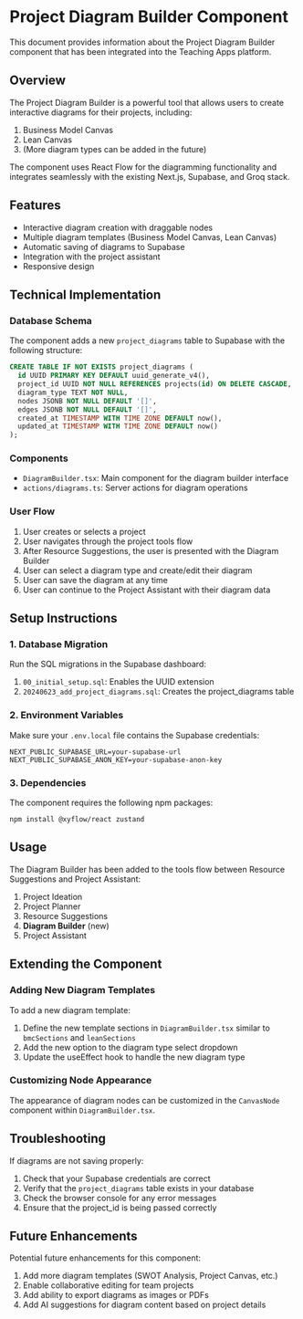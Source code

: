 # Project Diagram Builder Component

This document provides information about the Project Diagram Builder component that has been integrated into the Teaching Apps platform.

## Overview

The Project Diagram Builder is a powerful tool that allows users to create interactive diagrams for their projects, including:

1. Business Model Canvas
2. Lean Canvas
3. (More diagram types can be added in the future)

The component uses React Flow for the diagramming functionality and integrates seamlessly with the existing Next.js, Supabase, and Groq stack.

## Features

- Interactive diagram creation with draggable nodes
- Multiple diagram templates (Business Model Canvas, Lean Canvas)
- Automatic saving of diagrams to Supabase
- Integration with the project assistant
- Responsive design

## Technical Implementation

### Database Schema

The component adds a new `project_diagrams` table to Supabase with the following structure:

```sql
CREATE TABLE IF NOT EXISTS project_diagrams (
  id UUID PRIMARY KEY DEFAULT uuid_generate_v4(),
  project_id UUID NOT NULL REFERENCES projects(id) ON DELETE CASCADE,
  diagram_type TEXT NOT NULL,
  nodes JSONB NOT NULL DEFAULT '[]',
  edges JSONB NOT NULL DEFAULT '[]',
  created_at TIMESTAMP WITH TIME ZONE DEFAULT now(),
  updated_at TIMESTAMP WITH TIME ZONE DEFAULT now()
);
```

### Components

- `DiagramBuilder.tsx`: Main component for the diagram builder interface
- `actions/diagrams.ts`: Server actions for diagram operations

### User Flow

1. User creates or selects a project
2. User navigates through the project tools flow
3. After Resource Suggestions, the user is presented with the Diagram Builder
4. User can select a diagram type and create/edit their diagram
5. User can save the diagram at any time
6. User can continue to the Project Assistant with their diagram data

## Setup Instructions

### 1. Database Migration

Run the SQL migrations in the Supabase dashboard:

1. `00_initial_setup.sql`: Enables the UUID extension
2. `20240623_add_project_diagrams.sql`: Creates the project_diagrams table

### 2. Environment Variables

Make sure your `.env.local` file contains the Supabase credentials:

```
NEXT_PUBLIC_SUPABASE_URL=your-supabase-url
NEXT_PUBLIC_SUPABASE_ANON_KEY=your-supabase-anon-key
```

### 3. Dependencies

The component requires the following npm packages:

```
npm install @xyflow/react zustand
```

## Usage

The Diagram Builder has been added to the tools flow between Resource Suggestions and Project Assistant:

1. Project Ideation
2. Project Planner
3. Resource Suggestions
4. **Diagram Builder** (new)
5. Project Assistant

## Extending the Component

### Adding New Diagram Templates

To add a new diagram template:

1. Define the new template sections in `DiagramBuilder.tsx` similar to `bmcSections` and `leanSections`
2. Add the new option to the diagram type select dropdown
3. Update the useEffect hook to handle the new diagram type

### Customizing Node Appearance

The appearance of diagram nodes can be customized in the `CanvasNode` component within `DiagramBuilder.tsx`.

## Troubleshooting

If diagrams are not saving properly:

1. Check that your Supabase credentials are correct
2. Verify that the `project_diagrams` table exists in your database
3. Check the browser console for any error messages
4. Ensure that the project_id is being passed correctly

## Future Enhancements

Potential future enhancements for this component:

1. Add more diagram templates (SWOT Analysis, Project Canvas, etc.)
2. Enable collaborative editing for team projects
3. Add ability to export diagrams as images or PDFs
4. Add AI suggestions for diagram content based on project details 